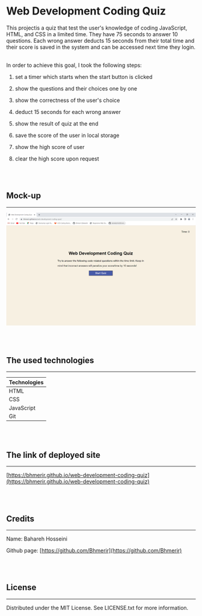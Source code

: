 # Web Development Coding Quiz

This projectis a quiz that test the user's knowledge of coding JavaScript, HTML, and CSS in a limited time. They have 75 seconds to answer 10 questions. Each wrong answer deducts 15 seconds from their total time and their score is saved in the system and can be accessed next time they login.


<br>
In order to achieve this goal, I took the following steps:

1. set a timer which starts when the start button is clicked

2. show the questions and their choices one by one

3. show the correctness of the user's choice

4. deduct 15 seconds for each wrong answer

5. show the result of quiz at the end

6. save the score of the user in local storage

7. show the high score of user

8. clear the high score upon request


<br>

<br>


## Mock-up

---------------------------------

![/assets/images/my-deployed-webpage.png](/assets/images/my-deployed-webpage.png)

<br>

<br>

## The used technologies  

---------------------------------

|      Technologies     |
|-----------------------|
|         HTML          |
|         CSS           |
|        JavaScript     |
|         Git           |

<br>

<br>

## The link of deployed site

---------------------------------

[https://bhmerir.github.io/web-development-coding-quiz](https://bhmerir.github.io/web-development-coding-quiz)

<br>

<br>

## Credits

---------------------------------

Name:     Bahareh Hosseini

Github page:      [https://github.com/Bhmerir](https://github.com/Bhmerir)

<br>

<br>

## License

---------------------------------

Distributed under the MIT License. See LICENSE.txt for more information.
